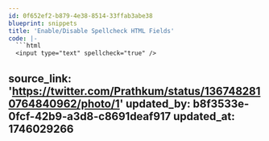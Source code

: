 ```yaml
---
id: 0f652ef2-b879-4e38-8514-33ffab3abe38
blueprint: snippets
title: 'Enable/Disable Spellcheck HTML Fields'
code: |-
  ```html
  <input type="text" spellcheck="true" />
  ```
source_link: 'https://twitter.com/Prathkum/status/1367482810764840962/photo/1'
updated_by: b8f3533e-0fcf-42b9-a3d8-c8691deaf917
updated_at: 1746029266
---
```

